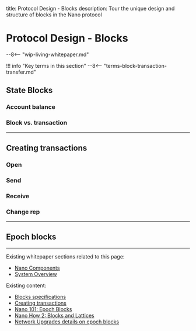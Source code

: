 title: Protocol Design - Blocks
description: Tour the unique design and structure of blocks in the Nano protocol

# Protocol Design - Blocks

--8<-- "wip-living-whitepaper.md"

!!! info "Key terms in this section"
	--8<-- "terms-block-transaction-transfer.md"

## State Blocks

### Account balance

### Block vs. transaction

---

## Creating transactions

### Open

### Send

### Receive

### Change rep

---

## Epoch blocks

---

Existing whitepaper sections related to this page:

* [Nano Components](/whitepaper/english/#raiblocks-components)
* [System Overview](/whitepaper/english/#system-overview)

Existing content:

* [Blocks specifications](/the-basics/#blocks-specifications)
* [Creating transactions](/key-management/#creating-transactions)
* [Nano 101: Epoch Blocks](https://medium.com/nanocurrency/an-epoch-blocks-explainer-aa22905b28db)
* [Nano How 2: Blocks and Lattices](https://medium.com/nano-education/nano-how-2-blocks-and-lattices-c0ccd417bd5a)
* [Network Upgrades details on epoch blocks](../releases/network-upgrades.md#epoch-blocks)
